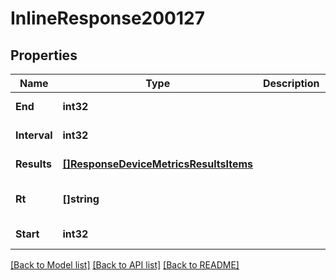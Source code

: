 # InlineResponse200127

## Properties
Name | Type | Description | Notes
------------ | ------------- | ------------- | -------------
**End** | **int32** |  | [default to null]
**Interval** | **int32** |  | [default to null]
**Results** | [**[]ResponseDeviceMetricsResultsItems**](response_device_metrics_results_items.md) |  | [default to null]
**Rt** | **[]string** |  | [optional] [default to null]
**Start** | **int32** |  | [default to null]

[[Back to Model list]](../README.md#documentation-for-models) [[Back to API list]](../README.md#documentation-for-api-endpoints) [[Back to README]](../README.md)

